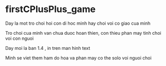 # firstCPlusPlus_game

Day la mot tro choi hoi con di hoc minh hay choi voi co giao cua minh

Tro choi cua minh van chua duoc hoan thien, con thieu phan may tinh choi voi con nguoi

Day moi la ban 1.4 , in tren man hinh text

Minh se viet them ham do hoa va phan may co the solo voi nguoi choi
